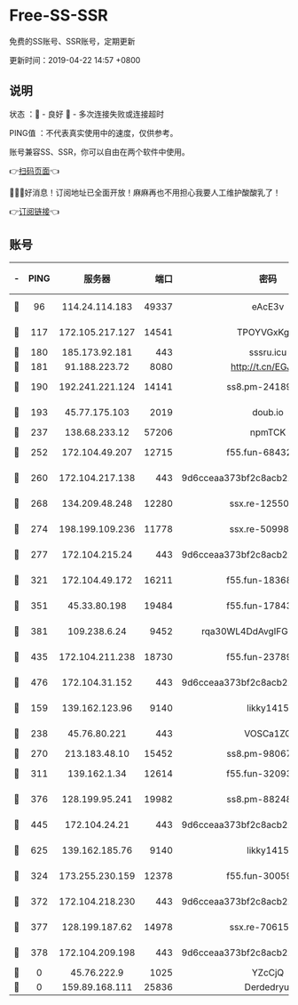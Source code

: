 # Free-SS-SSR

免费的SS账号、SSR账号，定期更新

更新时间：2019-04-22 14:57 +0800

## 说明

状态     ：🙂 - 良好 🙁 - 多次连接失败或连接超时

PING值   ：不代表真实使用中的速度，仅供参考。

账号兼容SS、SSR，你可以自由在两个软件中使用。

👉[扫码页面](https://liesauer.github.io/Free-SS-SSR/)👈

🎉🎉🎉好消息！订阅地址已全面开放！麻麻再也不用担心我要人工维护酸酸乳了！

👉[订阅链接](https://www.liesauer.net/yogurt/subscribe?ACCESS_TOKEN=DAYxR3mMaZAsaqUb)👈

## 账号

|-|PING|服务器|端口|密码|加密方式|区域|
|:----:|:----:|:-----:|-----:|:----:|:----:|:----:|
|🙂|96|114.24.114.183|49337|eAcE3v|chacha20-ietf|TW|
|🙂|117|172.105.217.127|14541|TPOYVGxKglpi|aes-256-cfb|JP|
|🙂|180|185.173.92.181|443|sssru.icu|rc4-md5|RU|
|🙂|181|91.188.223.72|8080|http://t.cn/EGJIyrl|rc4-md5|RU|
|🙂|190|192.241.221.124|14141|ss8.pm-24189399|aes-256-cfb|US|
|🙂|193|45.77.175.103|2019|doub.io|aes-128-ctr|SG|
|🙂|237|138.68.233.12|57206|npmTCK|rc4-md5|US|
|🙂|252|172.104.49.207|12715|f55.fun-68432861|aes-256-cfb|SG|
|🙂|260|172.104.217.138|443|9d6cceaa373bf2c8acb22e60b6a58be6|aes-256-cfb|US|
|🙂|268|134.209.48.248|12280|ssx.re-12550293|aes-256-cfb|US|
|🙂|274|198.199.109.236|11778|ssx.re-50998611|aes-256-cfb|US|
|🙂|277|172.104.215.24|443|9d6cceaa373bf2c8acb22e60b6a58be6|aes-256-cfb|US|
|🙂|321|172.104.49.172|16211|f55.fun-18368784|aes-256-cfb|SG|
|🙂|351|45.33.80.198|19484|f55.fun-17843218|aes-256-cfb|US|
|🙂|381|109.238.6.24|9452|rqa30WL4DdAvgIFG6Fs3znzTa|aes-256-cfb|FR|
|🙂|435|172.104.211.238|18730|f55.fun-23789353|aes-256-cfb|US|
|🙂|476|172.104.31.152|443|9d6cceaa373bf2c8acb22e60b6a58be6|aes-256-cfb|US|
|🙂|159|139.162.123.96|9140|likky1415|aes-256-cfb|JP|
|🙂|238|45.76.80.221|443|VOSCa1ZG|aes-256-cfb|DE|
|🙂|270|213.183.48.10|15452|ss8.pm-98067260|rc4-md5|RU|
|🙂|311|139.162.1.34|12614|f55.fun-32093873|aes-256-cfb|SG|
|🙂|376|128.199.95.241|19982|ss8.pm-88248816|aes-256-cfb|SG|
|🙂|445|172.104.24.21|443|9d6cceaa373bf2c8acb22e60b6a58be6|aes-256-cfb|US|
|🙂|625|139.162.185.76|9140|likky1415|aes-256-cfb|DE|
|🙁|324|173.255.230.159|12378|f55.fun-30059944|aes-256-cfb|US|
|🙁|372|172.104.218.230|443|9d6cceaa373bf2c8acb22e60b6a58be6|aes-256-cfb|US|
|🙁|377|128.199.187.62|14978|ssx.re-70615001|aes-256-cfb|SG|
|🙁|378|172.104.209.198|443|9d6cceaa373bf2c8acb22e60b6a58be6|aes-256-cfb|US|
|🙁|0|45.76.222.9|1025|YZcCjQ|rc4-md5|JP|
|🙁|0|159.89.168.111|25836|Derdedryuj|chacha20|IN|
